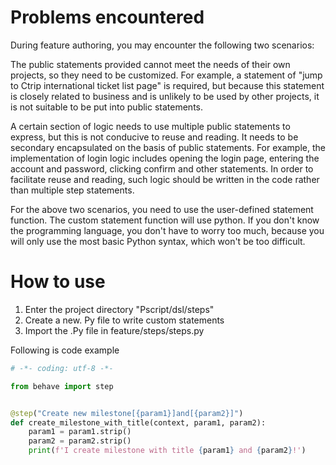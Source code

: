 # Problems encountered

During feature authoring, you may encounter the following two scenarios:

The public statements provided cannot meet the needs of their own projects, so they need to be customized. For example, a statement of "jump to Ctrip international ticket list page" is required, but because this statement is closely related to business and is unlikely to be used by other projects, it is not suitable to be put into public statements.

A certain section of logic needs to use multiple public statements to express, but this is not conducive to reuse and reading. It needs to be secondary encapsulated on the basis of public statements. For example, the implementation of login logic includes opening the login page, entering the account and password, clicking confirm and other statements. In order to facilitate reuse and reading, such logic should be written in the code rather than multiple step statements.

For the above two scenarios, you need to use the user-defined statement function. The custom statement function will use python. If you don't know the programming language, you don't have to worry too much, because you will only use the most basic Python syntax, which won't be too difficult.

# How to use
1. Enter the project directory "Pscript/dsl/steps"
2. Create a new. Py file to write custom statements
3. Import the .Py file in feature/steps/steps.py

Following is code example
```python
# -*- coding: utf-8 -*-

from behave import step


@step("Create new milestone[{param1}]and[{param2}]")
def create_milestone_with_title(context, param1, param2):
    param1 = param1.strip()
    param2 = param2.strip()
    print(f'I create milestone with title {param1} and {param2}!')

```